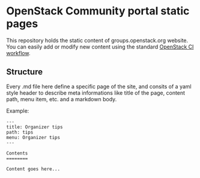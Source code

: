 OpenStack Community portal static pages
=======================================

This repository holds the static content of groups.openstack.org website. You
can easily add or modify new content using the standard 
[OpenStack CI workflow](http://docs.openstack.org/infra/manual/developers.html#development-workflow).

Structure
---------

Every .md file here define a specific page of the site, and consits of
a yaml style header to describe meta informations like title of the
page, content path, menu item, etc. and a markdown body.

Example:

```
---
title: Organizer tips
path: tips
menu: Organizer tips
---

Contents
========

Content goes here...

```